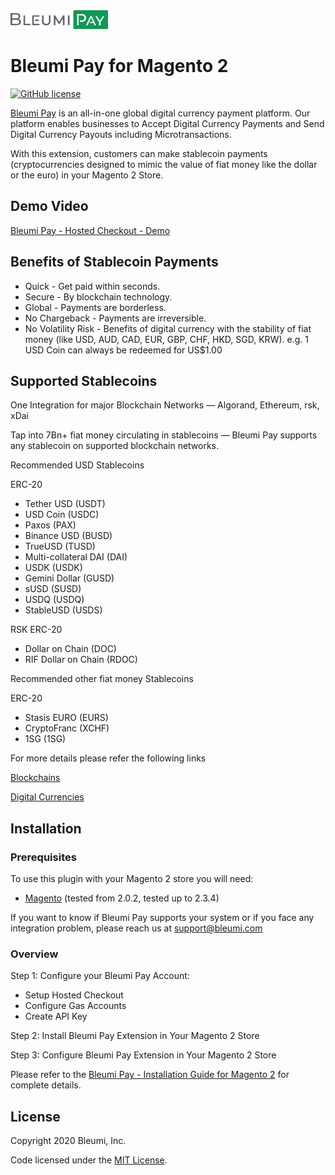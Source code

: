 <img src="./view/frontend/web/images/BleumiPay.png" height="30">

# Bleumi Pay for Magento 2

[![GitHub license](https://img.shields.io/badge/license-MIT-blue.svg?style=flat-square)](https://raw.githubusercontent.com/bleumi/bleumi-pay-magento2/master/LICENSE)

[Bleumi Pay](https://pay.bleumi.com) is an all-in-one global digital currency payment platform. Our platform enables businesses to Accept Digital Currency Payments and Send Digital Currency Payouts including Microtransactions.

With this extension, customers can make stablecoin payments (cryptocurrencies designed to mimic the value of fiat money like the dollar or the euro) in your Magento 2 Store.

## Demo Video

[Bleumi Pay - Hosted Checkout - Demo](https://www.youtube.com/watch?v=_TP0ialIDas)

## Benefits of Stablecoin Payments

* Quick - Get paid within seconds.
* Secure - By blockchain technology.
* Global - Payments are borderless.
* No Chargeback - Payments are irreversible.
* No Volatility Risk - Benefits of digital currency with the stability of fiat money (like USD, AUD, CAD, EUR, GBP, CHF, HKD, SGD, KRW). e.g. 1 USD Coin can always be redeemed for US$1.00

## Supported Stablecoins

One Integration for major Blockchain Networks — Algorand, Ethereum, rsk, xDai

Tap into 7Bn+ fiat money circulating in stablecoins — Bleumi Pay supports any stablecoin on supported blockchain networks.

Recommended USD Stablecoins

ERC-20

* Tether USD (USDT)
* USD Coin (USDC)
* Paxos (PAX)
* Binance USD (BUSD)
* TrueUSD (TUSD)
* Multi-collateral DAI (DAI)
* USDK (USDK)
* Gemini Dollar (GUSD)
* sUSD (SUSD)
* USDQ (USDQ)
* StableUSD (USDS)

RSK ERC-20

* Dollar on Chain (DOC)
* RIF Dollar on Chain (RDOC)

Recommended other fiat money Stablecoins

ERC-20

* Stasis EURO (EURS)
* CryptoFranc (XCHF)
* 1SG (1SG)

For more details please refer the following links

[Blockchains](https://pay.bleumi.com/docs/#supported-networks)

[Digital Currencies](https://pay.bleumi.com/docs/#tokens)

## Installation

### Prerequisites

To use this plugin with your Magento 2 store you will need:

* [Magento](https://magento.com/) (tested from 2.0.2, tested up to 2.3.4)

If you want to know if Bleumi Pay supports your system or if you face any integration problem, please reach us at support@bleumi.com

### Overview

Step 1: Configure your Bleumi Pay Account:

* Setup Hosted Checkout
* Configure Gas Accounts
* Create API Key

Step 2: Install Bleumi Pay Extension in Your Magento 2 Store

Step 3: Configure Bleumi Pay Extension in Your Magento 2 Store

Please refer to the [Bleumi Pay - Installation Guide for Magento 2](Bleumi%20Pay%20-%20Installation%20Guide%20for%20Magento%202.pdf) for complete details.

## License

Copyright 2020 Bleumi, Inc.

Code licensed under the [MIT License](LICENSE).
